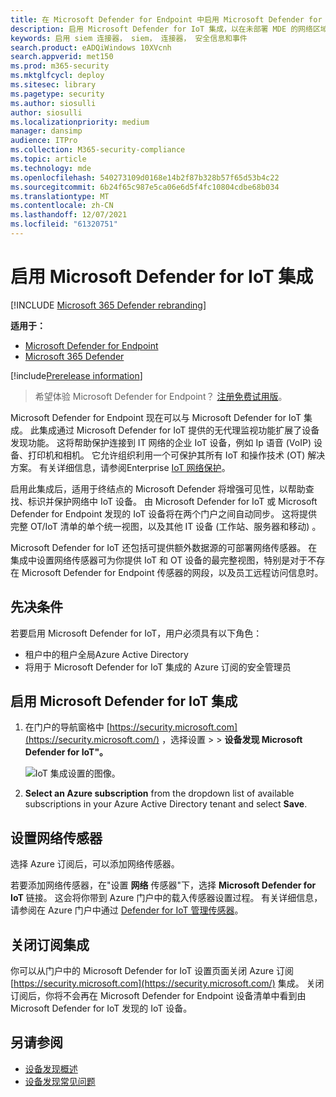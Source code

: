 ```yaml
---
title: 在 Microsoft Defender for Endpoint 中启用 Microsoft Defender for IoT 集成
description: 启用 Microsoft Defender for IoT 集成，以在未部署 MDE 的网络区域关注 IoT/OT 设备
keywords: 启用 siem 连接器， siem， 连接器， 安全信息和事件
search.product: eADQiWindows 10XVcnh
search.appverid: met150
ms.prod: m365-security
ms.mktglfcycl: deploy
ms.sitesec: library
ms.pagetype: security
ms.author: siosulli
author: siosulli
ms.localizationpriority: medium
manager: dansimp
audience: ITPro
ms.collection: M365-security-compliance
ms.topic: article
ms.technology: mde
ms.openlocfilehash: 540273109d0168e14b2f87b328b57f65d53b4c22
ms.sourcegitcommit: 6b24f65c987e5ca06e6d5f4fc10804cdbe68b034
ms.translationtype: MT
ms.contentlocale: zh-CN
ms.lasthandoff: 12/07/2021
ms.locfileid: "61320751"
---
```

# <a name="enable-microsoft-defender-for-iot-integration"></a>启用 Microsoft Defender for IoT 集成

[!INCLUDE [Microsoft 365 Defender rebranding](../../includes/microsoft-defender.md)]

**适用于：**

- [Microsoft Defender for Endpoint](https://go.microsoft.com/fwlink/?linkid=2154037)
- [Microsoft 365 Defender](https://go.microsoft.com/fwlink/?linkid=2118804)

[!include[Prerelease information](../../includes/prerelease.md)]

> 希望体验 Microsoft Defender for Endpoint？ [注册免费试用版](https://signup.microsoft.com/create-account/signup?products=7f379fee-c4f9-4278-b0a1-e4c8c2fcdf7e&ru=https://aka.ms/MDEp2OpenTrial?ocid=docs-wdatp-enablesiem-abovefoldlink)。

Microsoft Defender for Endpoint 现在可以与 Microsoft Defender for IoT 集成。 此集成通过 Microsoft Defender for IoT 提供的无代理监视功能扩展了设备发现功能。 这将帮助保护连接到 IT 网络的企业 IoT 设备，例如 Ip 语音 (VoIP) 设备、打印机和相机。 它允许组织利用一个可保护其所有 IoT 和操作技术 (OT) 解决方案。 有关详细信息，请参阅Enterprise [IoT 网络保护](/azure/defender-for-iot/organizations/overview-eiot.md)。

启用此集成后，适用于终结点的 Microsoft Defender 将增强可见性，以帮助查找、标识并保护网络中 IoT 设备。 由 Microsoft Defender for IoT 或 Microsoft Defender for Endpoint 发现的 IoT 设备将在两个门户之间自动同步。 这将提供完整 OT/IoT 清单的单个统一视图，以及其他 IT 设备 (工作站、服务器和移动) 。

Microsoft Defender for IoT 还包括可提供额外数据源的可部署网络传感器。 在集成中设置网络传感器可为你提供 IoT 和 OT 设备的最完整视图，特别是对于不存在 Microsoft Defender for Endpoint 传感器的网段，以及员工远程访问信息时。

## <a name="prerequisites"></a>先决条件

若要启用 Microsoft Defender for IoT，用户必须具有以下角色：

- 租户中的租户全局Azure Active Directory
- 将用于 Microsoft Defender for IoT 集成的 Azure 订阅的安全管理员

## <a name="enabling-the-microsoft-defender-for-iot-integration"></a>启用 Microsoft Defender for IoT 集成

1. 在门户的导航窗格中 [https://security.microsoft.com](https://security.microsoft.com/) ，选择设置 \>  \> **设备发现 Microsoft Defender for IoT"。**

    ![IoT 集成设置的图像。](images/enable-defender-for-iot.png)

2. **Select an Azure subscription** from the dropdown list of available subscriptions in your Azure Active Directory tenant and select **Save**.

## <a name="set-up-a-network-sensor"></a>设置网络传感器

选择 Azure 订阅后，可以添加网络传感器。

若要添加网络传感器，在"设置 **网络** 传感器"下，选择 **Microsoft Defender for IoT** 链接。 这会将你带到 Azure 门户中的载入传感器设置过程。 有关详细信息，请参阅在 Azure 门户中通过 [Defender for IoT 管理传感器](/azure/defender-for-iot/organizations/how-to-manage-sensors-on-the-cloud)。

## <a name="turn-off-subscription-integration"></a>关闭订阅集成

你可以从门户中的 Microsoft Defender for IoT 设置页面关闭 Azure 订阅 [https://security.microsoft.com](https://security.microsoft.com/) 集成。 关闭订阅后，你将不会再在 Microsoft Defender for Endpoint 设备清单中看到由 Microsoft Defender for IoT 发现的 IoT 设备。

## <a name="see-also"></a>另请参阅

- [设备发现概述](configure-device-discovery.md)
- [设备发现常见问题](device-discovery-faq.md)
